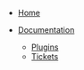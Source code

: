 - [Home](/)

- [Documentation](/docs/Readme.md)
    - [Plugins](/docs/Plugins.md)
    - [Tickets](/docs/Tickets.md)
